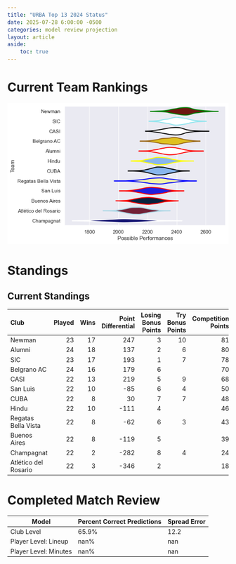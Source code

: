 ```yaml
---  
title: "URBA Top 13 2024 Status"  
date: 2025-07-28 6:00:00 -0500  
categories: model review projection  
layout: article  
aside:  
    toc: true  
---
```

# Current Team Rankings


![Club Rankings](plots/rankings_URBA_Top_13_2024.png)
# Standings

## Current Standings


| Club                 |   Played |   Wins |   Point Differential |   Losing Bonus Points |   Try Bonus Points |   Competition Points |
|:---------------------|---------:|-------:|---------------------:|----------------------:|-------------------:|---------------------:|
| Newman               |       23 |     17 |                  247 |                     3 |                 10 |                   81 |
| Alumni               |       24 |     18 |                  137 |                     2 |                  6 |                   80 |
| SIC                  |       23 |     17 |                  193 |                     1 |                  7 |                   78 |
| Belgrano AC          |       24 |     16 |                  179 |                     6 |                    |                   70 |
| CASI                 |       22 |     13 |                  219 |                     5 |                  9 |                   68 |
| San Luis             |       22 |     10 |                  -85 |                     6 |                  4 |                   50 |
| CUBA                 |       22 |      8 |                   30 |                     7 |                  7 |                   48 |
| Hindu                |       22 |     10 |                 -111 |                     4 |                    |                   46 |
| Regatas Bella Vista  |       22 |      8 |                  -62 |                     6 |                  3 |                   43 |
| Buenos Aires         |       22 |      8 |                 -119 |                     5 |                    |                   39 |
| Champagnat           |       22 |      2 |                 -282 |                     8 |                  4 |                   24 |
| Atlético del Rosario |       22 |      3 |                 -346 |                     2 |                    |                   18 |



# Completed Match Review


| Model | Percent Correct Predictions | Spread Error |
| ------ | ------ | ------ |
| Club Level | 65.9% | 12.2 |
| Player Level: Lineup | nan% | nan |
| Player Level: Minutes | nan% | nan |

